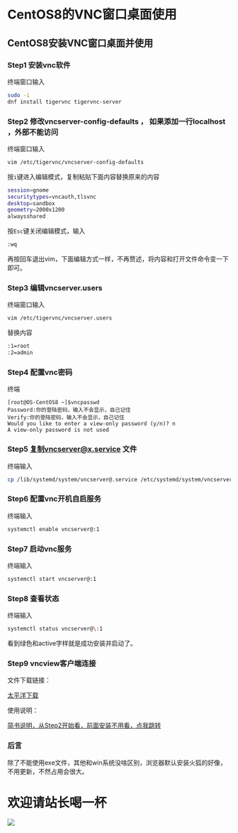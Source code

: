 # CentOS8的VNC窗口桌面使用


## CentOS8安装VNC窗口桌面并使用

### Step1 安装vnc软件
终端窗口输入

```bash
sudo -i
dnf install tigervnc tigervnc-server
```
### Step2 修改vncserver-config-defaults ， 如果添加一行localhost ，外部不能访问

终端窗口输入

```bash
vim /etc/tigervnc/vncserver-config-defaults
```

按```i```键进入编辑模式，复制粘贴下面内容替换原来的内容

```bash
session=gnome
securitytypes=vncauth,tlsvnc
desktop=sandbox
geometry=2000x1200
alwaysshared
```

按```Esc```键关闭编辑模式，输入

```bash
:wq
```

再按回车退出vim，下面编辑方式一样，不再赘述，将内容和打开文件命令变一下即可。

### Step3 编辑vncserver.users

终端窗口输入

```bash
vim /etc/tigervnc/vncserver.users
```

替换内容

```bash
:1=root
:2=admin
```

### Step4 配置vnc密码

终端

```
[root@OS-CentOS8 ~]$vncpasswd
Password:你的登陆密码，输入不会显示，自己记住
Verify:你的登陆密码，输入不会显示，自己记住
Would you like to enter a view-only password (y/n)? n
A view-only password is not used
```

### Step5 复制vncserver@x.service 文件

终端输入

```bash
cp /lib/systemd/system/vncserver@.service /etc/systemd/system/vncserver@:1.service
```

### Step6 配置vnc开机自启服务

终端输入

```bash
systemctl enable vncserver@:1
```

### Step7 启动vnc服务

终端输入

```bash
systemctl start vncserver@:1
```

### Step8 查看状态

终端输入

```bash
systemctl status vncserver@\:1
```

看到绿色和active字样就是成功安装并启动了。

### Step9 vncview客户端连接

文件下载链接：

[太平洋下载](https://dl.pconline.com.cn/download/2295935.html)

使用说明：

[简书说明，从Step2开始看，前面安装不用看，点我跳转](https://www.jianshu.com/p/105882b83706)

### 后言

除了不能使用exe文件，其他和win系统没啥区别，浏览器默认安装火狐的好像，不用更新，不然占用会很大。

# 欢迎请站长喝一杯

![](https://i.loli.net/2021/07/15/UPk5VbzAIC6OM7y.jpg)
